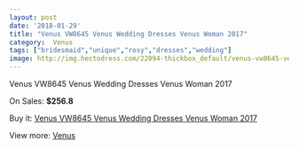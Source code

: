 ```yaml
---
layout: post
date: '2018-01-29'
title: "Venus VW8645 Venus Wedding Dresses Venus Woman 2017"
category:  Venus
tags: ["bridesmaid","unique","rosy","dresses","wedding"]
image: http://img.hectodress.com/22094-thickbox_default/venus-vw8645-venus-wedding-dresses-venus-woman-2012.jpg
---
```

Venus VW8645 Venus Wedding Dresses Venus Woman 2017

On Sales: **$256.8**
<a href="https://www.hectodress.com/-venus/10233-venus-vw8645-venus-wedding-dresses-venus-woman-2012.html"><amp-img layout="responsive" width="600" height="600" src="//img.hectodress.com/22094-thickbox_default/venus-vw8645-venus-wedding-dresses-venus-woman-2012.jpg" alt="Venus VW8645 Venus Wedding Dresses Venus Woman 2017 0" /></a>
<a href="https://www.hectodress.com/-venus/10233-venus-vw8645-venus-wedding-dresses-venus-woman-2012.html"><amp-img layout="responsive" width="600" height="600" src="//img.hectodress.com/22095-thickbox_default/venus-vw8645-venus-wedding-dresses-venus-woman-2012.jpg" alt="Venus VW8645 Venus Wedding Dresses Venus Woman 2017 1" /></a>

Buy it: [Venus VW8645 Venus Wedding Dresses Venus Woman 2017](https://www.hectodress.com/-venus/10233-venus-vw8645-venus-wedding-dresses-venus-woman-2012.html "Venus VW8645 Venus Wedding Dresses Venus Woman 2017")

View more: [ Venus](https://www.hectodress.com/167--venus " Venus")